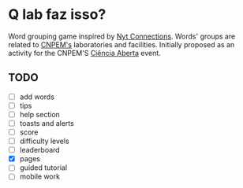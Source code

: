 # Q lab faz isso?

Word grouping game inspired by [Nyt Connections](https://www.nytimes.com/games/connections).
Words' groups are related to [CNPEM's](https://cnpem.br) laboratories and facilities.
Initially proposed as an activity for the CNPEM'S [Ciência Aberta](https://pages.cnpem.br/cienciaaberta/) event.

## TODO

- [ ] add words
- [ ] tips
- [ ] help section
- [ ] toasts and alerts
- [ ] score
- [ ] difficulty levels
- [ ] leaderboard
- [x] pages
- [ ] guided tutorial
- [ ] mobile work

